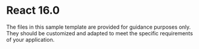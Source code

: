 # React 16.0
The files in this sample template are provided for guidance purposes only. They should be customized and adapted to meet the specific requirements of your application.
